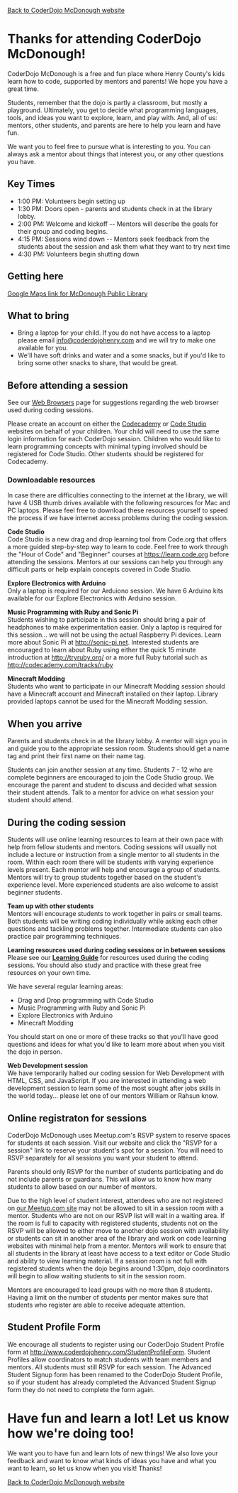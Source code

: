 [Back to CoderDojo McDonough website](http://www.coderdojohenry.com)

# Thanks for attending CoderDojo McDonough!

CoderDojo McDonough is a free and fun place where Henry County's kids learn how to code, supported by mentors and
parents! We hope you have a great time.

Students, remember that the dojo is partly a classroom, but mostly a
playground. Ultimately, you get to decide what programming languages,
tools, and ideas you want to explore, learn, and play with. And, all of us:
mentors, other students, and parents are here to help you learn and have fun.

We want you to feel free to pursue what is interesting to you. You can
always ask a mentor about things that interest you, or any other questions you
have.


## Key Times

  * 1:00 PM: Volunteers begin setting up
  * 1:30 PM: Doors open - parents and students check in at the library
    lobby. 
  * 2:00 PM: Welcome and kickoff -- Mentors will describe the goals for
    their group and coding begins.
  * 4:15 PM: Sessions wind down -- Mentors seek feedback from the students
    about the session and ask them what they want to try next time
  * 4:30 PM: Volunteers begin shutting down

## Getting here

[Google Maps link for McDonough Public
Library](https://www.google.com/maps/place/1001+Florence+Mcgarity+Blvd/)

## What to bring

  * Bring a laptop for your child. If you do not have access to a laptop
    please email info@coderdojohenry.com and we will try to make one
available for you.
  * We'll have soft drinks and water and a some snacks, but if you'd
    like to bring some other snacks to share, that would be great.  
  

## Before attending a session

See our [Web Browsers](web_browsers.md) page for suggestions regarding the web browser used during coding sessions.

Please create an account on either the [Codecademy](http://www.codecademy.com) or [Code Studio](https://learn.code.org) websites on behalf of your children. Your child will need to use the same login information for each CoderDojo session.  Children who would like to learn programming concepts with minimal typing involved should be registered for Code Studio.  Other students should be registered for Codecademy.

### Downloadable resources  
In case there are difficulties connecting to the internet at the
library, we will have 4 USB thumb drives available with the following resources for Mac and PC laptops.  Please feel free to download these resources yourself to speed the process if we have internet access problems during the coding session.

**Code Studio**  
 Code Studio is a new drag and drop learning tool from Code.org that offers a more guided step-by-step way to learn to code.  Feel free to work through the "Hour of Code" and "Beginner" courses at https://learn.code.org before attending the sessions.  Mentors at our sessions can help you through any difficult parts or help explain concepts covered in Code Studio.

**Explore Electronics with Arduino**  
Only a laptop is required for our Arduiono session.  We have 6 Arduino kits available for our Explore Electronics with Arduino session. 

**Music Programming with Ruby and Sonic Pi**  
Students wishing to participate in this session should bring a pair of headphones to make experimentation easier.   Only a laptop is required for this session... we will not be using the actual Raspberry Pi devices.  Learn more about Sonic Pi at http://sonic-pi.net. Interested students are encouraged to learn about Ruby using either the quick 15 minute introduction at http://tryruby.org/ or a more full Ruby tutorial such as http://codecademy.com/tracks/ruby

**Minecraft Modding**  
Students who want to participate in our Minecraft Modding session should have a Minecraft account and Minecraft installed on their laptop.  Library provided laptops cannot be used for the Minecraft Modding session. 




## When you arrive

Parents and students check in at the library lobby. A mentor will sign you in and guide you to the appropriate session room. Students should get a name tag and print their first name on their name tag.

Students can join another session at any time.  Students 7 - 12 who are complete beginners are encouraged to join the Code Studio group.  We encourage the parent and student to discuss and decided what session their student attends.  Talk to a mentor for advice on what session your student should attend.

## During the coding session 

Students will use online learning resources to learn at their own pace with help from fellow students and mentors.  Coding sessions will usually not include a lecture or instruction from a single mentor to all students in the room.  Within each room there will be students with varying experience levels present.  Each mentor will help and encourage a group of students.  Mentors will try to group students together based on the student's experience level.  More experienced students are also welcome to assist beginner students.  

**Team up with other students**  
Mentors will encourage students to work together in pairs or small teams. Both students will be writing coding individually while asking each other questions and tackling problems together.  Intermediate students can also practice pair programming techniques.

**Learning resources used during coding sessions or in between sessions**  
Please see our **[Learning Guide](http://www.coderdojohenry.com/learning-guide)** for resources used during the coding sessions. You should also study and practice with these great free resources on your own time.

We have several regular learning areas:

  * Drag and Drop programming with Code Studio
  * Music Programming with Ruby and Sonic Pi
  * Explore Electronics with Arduino
  * Minecraft Modding
 
You should start on one or more of these tracks so that you'll have good
questions and ideas for what you'd like to learn more about when you
visit the dojo in person.

**Web Development session**  
We have temporarily halted our coding session for Web Development with HTML, CSS, and JavaScript.  If you are interested in attending a web development session to learn some of the most sought after jobs skills in the world today... please let one of our mentors William or Rahsun know.

## Online registraton for sessions

CoderDojo McDonough uses Meetup.com's RSVP system to reserve spaces for students at each session. Visit our website and click the "RSVP for a session" link to reserve your student's spot for a session.  You will need to RSVP separately for all sessions you want your student to attend.

Parents should only RSVP for the number of students participating and do
not include parents or guardians. This will allow us to know how many students to allow based on our number of mentors.

Due to the high level of student interest, attendees who are not registered
on [our Meetup.com site](http://meetup.com/CoderDojoMcDonough) may not be allowed to sit in a session room with a mentor. Students who are not on our RSVP list will wait in a waiting area. If the room is full
to capacity with registered students, students not on the RSVP will be allowed to either move to another dojo session with availability
or students can sit in another area of the library and work on code learning websites with minimal help from a mentor. Mentors will work to ensure that all students in the library at least have access to a text editor or Code Studio and ability to view learning material.  If a session room is not full with registered students when the dojo begins around 1:30pm, dojo coordinators will begin to allow waiting students to sit in the session room.

Mentors are encouraged to lead groups with no more than 8 students.  Having a limit on the number of students per mentor makes sure that students who register are able to receive adequate attention.

## Student Profile Form

We encourage all students to register using our CoderDojo Student Profile form at <http://www.coderdojohenry.com/StudentProfileForm>.  Student Profiles allow coordinators to match students with team members and mentors. All students must still RSVP for each session.  The Advanced Student Signup form has been renamed to the CoderDojo Student Profile, so if your student has already completed the Advanced Student Signup form they do not need to complete the form again. 


# Have fun and learn a lot! Let us know how we're doing too!

We want you to have fun and learn lots of new things! We also love your
feedback and want to know what kinds of ideas you have and what you want
to learn, so let us know when you visit! Thanks!

[Back to CoderDojo McDonough website](http://www.coderdojohenry.com)
